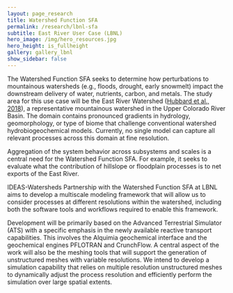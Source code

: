 ```yaml
---
layout: page_research
title: Watershed Function SFA 
permalink: /research/lbnl-sfa
subtitle: East River User Case (LBNL)
hero_image: /img/hero_resources.jpg
hero_height: is_fullheight
gallery: gallery_lbnl
show_sidebar: false
---
```



The Watershed Function SFA seeks to determine how perturbations to mountainous watersheds (e.g., floods, drought, early snowmelt) impact the downstream delivery of water, nutrients, carbon, and metals. The study area for this use case will be the East River Watershed ([Hubbard et al., 2018][Hubbard]), a representative mountainous watershed in the Upper Colorado River Basin. The domain contains pronounced gradients in hydrology, geomorphology, or type of biome that challenge conventional watershed hydrobiogeochemical models. Currently, no single model can capture all relevant processes across this domain at fine resolution.

Aggregation of the system behavior across subsystems and scales is a central need for the Watershed Function SFA. For example, it seeks to evaluate what the contribution of hillslope or floodplain processes is to net exports of the East River.

IDEAS-Watersheds Partnership with the Watershed Function SFA at LBNL aims to develop a multiscale modeling framework that will allow us to consider processes at different resolutions within the watershed, including both the software tools and workflows required to enable this framework.

Development will be primarily based on the Advanced Terrestrial Simulator (ATS) with a specific emphasis in the newly available reactive transport capabilities. This involves the Alquimia geochemical interface and the geochemical engines PFLOTRAN and CrunchFlow. A central aspect of the work will also be the meshing tools that will support the generation of unstructured meshes with variable resolutions. We intend to develop a simulation capability that relies on multiple resolution unstructured meshes to dynamically adjust the process resolution and efficiently perform the simulation over large spatial extents.


[Hubbard]: https://acsess.onlinelibrary.wiley.com/doi/full/10.2136/vzj2018.03.0061
[IDEAS]: https://ideas-productivity.org/


